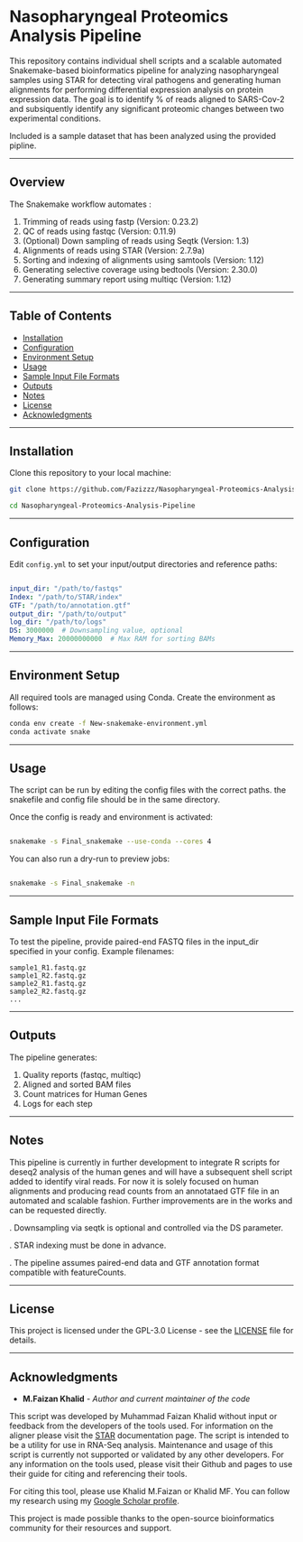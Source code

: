 # Nasopharyngeal Proteomics Analysis Pipeline

This repository contains individual shell scripts and a scalable automated Snakemake-based bioinformatics pipeline for analyzing nasopharyngeal samples using STAR for detecting viral pathogens and generating human alignments for performing differential expression analysis on protein expression data. The goal is to identify % of reads aligned to SARS-Cov-2 and subsiquently identify any significant proteomic changes between two experimental conditions.

Included is a sample dataset that has been analyzed using the provided pipline.

_______________________________________________________
## Overview

The Snakemake workflow automates :

1. Trimming of reads using fastp (Version: 0.23.2)
2. QC of reads using fastqc (Version: 0.11.9)
3. (Optional) Down sampling of reads using Seqtk (Version: 1.3)
4. Alignments of reads using STAR (Version: 2.7.9a)
5. Sorting and indexing of alignments using samtools (Version: 1.12)
6. Generating selective coverage using bedtools (Version: 2.30.0)
7. Generating summary report using multiqc (Version: 1.12)
_______________________________________________________
## Table of Contents
- [Installation](#installation)
- [Configuration](#configuration)
- [Environment Setup](#Environment-Setup)
- [Usage](#usage)
- [Sample Input File Formats](#sample-input-file-formats)
- [Outputs](#outputs)
- [Notes](#notes)
- [License](#license)
- [Acknowledgments](#Acknowledgments)

_______________________________________________________
## Installation
Clone this repository to your local machine:

```bash
git clone https://github.com/Fazizzz/Nasopharyngeal-Proteomics-Analysis-Pipeline.git

cd Nasopharyngeal-Proteomics-Analysis-Pipeline


```
_______________________________________________________
## Configuration

Edit `config.yml` to set your input/output directories and reference paths:

```yaml

input_dir: "/path/to/fastqs"
Index: "/path/to/STAR/index"
GTF: "/path/to/annotation.gtf"
output_dir: "/path/to/output"
log_dir: "/path/to/logs"
DS: 3000000  # Downsampling value, optional
Memory_Max: 20000000000  # Max RAM for sorting BAMs

```
________________________________________________________
## Environment Setup

All required tools are managed using Conda. Create the environment as follows:

```bash
conda env create -f New-snakemake-environment.yml
conda activate snake

```
_______________________________________________________
## Usage

The script can be run by editing the config files with the correct paths. the snakefile and config file should be in the same directory.

Once the config is ready and environment is activated:

```bash

snakemake -s Final_snakemake --use-conda --cores 4

```
You can also run a dry-run to preview jobs:

```bash

snakemake -s Final_snakemake -n

```

________________________________________________________

## Sample Input File Formats

To test the pipeline, provide paired-end FASTQ files in the input_dir specified in your config. Example filenames:

```
sample1_R1.fastq.gz
sample1_R2.fastq.gz
sample2_R1.fastq.gz
sample2_R2.fastq.gz
...

```

_________________________________________________________
## Outputs

The pipeline generates:

1. Quality reports (fastqc, multiqc)
2. Aligned and sorted BAM files
3. Count matrices for Human Genes
5. Logs for each step

___________________________________________________________
## Notes

This pipeline is currently in further development to integrate R scripts for deseq2 analysis of the human genes and will have a subsequent shell script added to identify viral reads. For now it is solely focused on human alignments and producing read counts from an annotataed GTF file in an automated and scalable fashion. Further improvements are in the works and can be requested directly.

 . Downsampling via seqtk is optional and controlled via the DS parameter.

 . STAR indexing must be done in advance.

 . The pipeline assumes paired-end data and GTF annotation format compatible with featureCounts.

___________________________________________________________

## License

This project is licensed under the GPL-3.0 License - see the [LICENSE](https://www.gnu.org/licenses/gpl-3.0.en.html#license-text) file for details.


___________________________________________________________

## Acknowledgments

* **M.Faizan Khalid** - *Author and current maintainer of the code*

This script was developed by Muhammad Faizan Khalid without input or feedback from the developers of the tools used. For information on the aligner please visit the [STAR](https://github.com/alexdobin/STAR/blob/master/doc/STARmanual.pdf) documentation page. The script is intended to be a utility for use in RNA-Seq analysis. Maintenance and usage of this script is currently not supported or validated by any other developers. For any information on the tools used, please visit their Github and pages to use their guide for citing and referencing their tools.

For citing this tool, please use Khalid M.Faizan or Khalid MF. You can follow my research using my [Google Scholar profile](https://scholar.google.com/citations?hl=en&user=qFZQ5wYAAAAJ&sortby=title&view_op=list_works&gmla=AL3_zigRWGX9g8Jc22idbBUMFuy7cVN_pEIyL6_DXSA-qWkJbcaONzhRNSmAwmQXKEm-3-WYGouZZC2pCE6zD9tZLxizbM7jQzzZMOgtkgsuL825u4lvSs9kwsccajhJbBg2Mrc37at_HCQ).

This project is made possible thanks to the open-source bioinformatics community for their resources and support.
